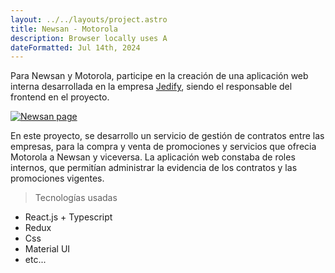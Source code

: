 ```yaml
---
layout: ../../layouts/project.astro
title: Newsan - Motorola
description: Browser locally uses A
dateFormatted: Jul 14th, 2024
---
```


Para Newsan y Motorola, participe en la creación de una aplicación web interna desarrollada en la empresa <a href="https://jedify.io" target="_blank" rel="noopener noreferrer">
Jedify</a>, siendo el responsable del frontend en el proyecto.

<a href="https://tiendanewsan.com.ar/" target="_blank" rel="noopener noreferrer">
  <img src="/assets/images/projects/newsan.png" alt="Newsan page"   class="rounded-lg" />
</a>

En este proyecto, se desarrollo un servicio de gestión de contratos entre las empresas, para la compra y venta de promociones y servicios que ofrecia Motorola a Newsan y viceversa.
La aplicación web constaba de roles internos, que permitían administrar la evidencia de los contratos y las promociones vigentes.

> Tecnologías usadas

- React.js + Typescript
- Redux
- Css
- Material UI
- etc...
